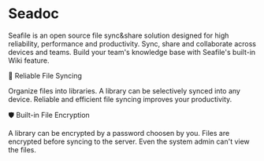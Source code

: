 # Seadoc

Seafile is an open source file sync&share solution designed for high reliability, performance and productivity.
Sync, share and collaborate across devices and teams. Build your team's knowledge base with Seafile's built-in Wiki feature.

🔄 Reliable File Syncing

Organize files into libraries. A library can be selectively synced into any device. Reliable and efficient file syncing improves your productivity.

🛡️ Built-in File Encryption

A library can be encrypted by a password choosen by you. Files are encrypted before syncing to the server. Even the system admin can't view the files.